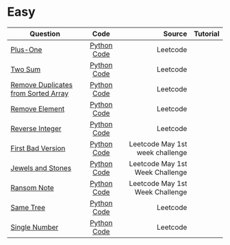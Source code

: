 # Easy
|Question|    Code    |     Source    |Tutorial|
|----------|:-------------:|------:|-----:|
|  [Plus-One](https://leetcode.com/problems/plus-one/)  |  [Python Code](https://github.com/SwapnanilDhol/Coding-Interview-Challenges/blob/master/Python/Easy/Plus-One.py) |Leetcode||
|[Two Sum](https://leetcode.com/problems/two-sum/)|[Python Code](https://github.com/SwapnanilDhol/Coding-Interview-Challenges/blob/master/Python/Easy/Two-Sum.py)|Leetcode||
|[Remove Duplicates from Sorted Array](https://leetcode.com/problems/remove-duplicates-from-sorted-array/)|[Python Code](https://github.com/SwapnanilDhol/Coding-Interview-Challenges/blob/master/Python/Easy/Remove-Duplicates-from-Sorted-Array.py)|Leetcode||
|[Remove Element](https://leetcode.com/problems/remove-element/)|[Python Code](https://github.com/SwapnanilDhol/Coding-Interview-Challenges/blob/master/Python/Easy/Remove-Element.py)|Leetcode||
|[Reverse Integer](https://leetcode.com/problems/reverse-integer/)|[Python Code](https://github.com/SwapnanilDhol/Coding-Interview-Challenges/blob/master/Python/Easy/Reverse-Integer.py)|Leetcode||
|[First Bad Version](https://leetcode.com/problems/first-bad-version/)|[Python Code](https://github.com/SwapnanilDhol/Coding-Interview-Challenges/blob/master/Python/Easy/First-Bad-Version.py)|Leetcode May 1st week challenge||
|[Jewels and Stones](https://leetcode.com/problems/jewels-and-stones/)|[Python Code](https://github.com/SwapnanilDhol/Coding-Interview-Challenges/blob/master/Swift/Easy/Jewels-And-Stones.py)|Leetcode May 1st Week Challenge||
|[Ransom Note](https://leetcode.com/problems/ransom-note/)|[Python Code](https://github.com/SwapnanilDhol/Coding-Interview-Challenges/blob/master/Swift/Easy/Ransome-Note.py)|Leetcode May 1st Week Challenge||
|[Same Tree](https://leetcode.com/problems/same-tree/)|[Python Code](https://github.com/SwapnanilDhol/Coding-Interview-Challenges/blob/master/Python/Easy/Same-Tree.py)|Leetcode||
|[Single Number](https://leetcode.com/problems/single-number/)|[Python Code](https://github.com/SwapnanilDhol/Coding-Interview-Challenges/blob/master/Python/Easy/Single-Number.py)|Leetcode||
